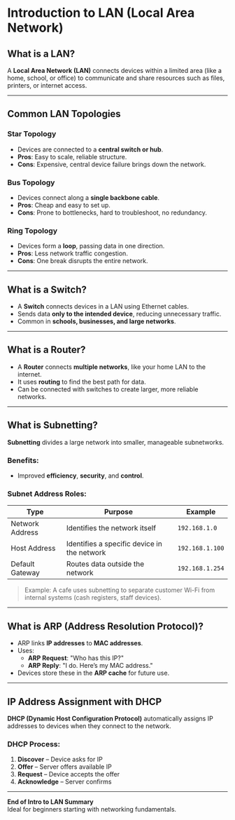 # Introduction to LAN (Local Area Network) 

## What is a LAN?
A **Local Area Network (LAN)** connects devices within a limited area (like a home, school, or office) to communicate and share resources such as files, printers, or internet access.

---

## Common LAN Topologies

### Star Topology
- Devices are connected to a **central switch or hub**.
- **Pros**: Easy to scale, reliable structure.
- **Cons**: Expensive, central device failure brings down the network.

### Bus Topology
- Devices connect along a **single backbone cable**.
- **Pros**: Cheap and easy to set up.
- **Cons**: Prone to bottlenecks, hard to troubleshoot, no redundancy.

### Ring Topology
- Devices form a **loop**, passing data in one direction.
- **Pros**: Less network traffic congestion.
- **Cons**: One break disrupts the entire network.

---

## What is a Switch?
- A **Switch** connects devices in a LAN using Ethernet cables.
- Sends data **only to the intended device**, reducing unnecessary traffic.
- Common in **schools, businesses, and large networks**.

---

## What is a Router?
- A **Router** connects **multiple networks**, like your home LAN to the internet.
- It uses **routing** to find the best path for data.
- Can be connected with switches to create larger, more reliable networks.

---

## What is Subnetting?
**Subnetting** divides a large network into smaller, manageable subnetworks.

### Benefits:
- Improved **efficiency**, **security**, and **control**.

### Subnet Address Roles:

| Type             | Purpose                                       | Example          |
|------------------|-----------------------------------------------|------------------|
| Network Address   | Identifies the network itself                | `192.168.1.0`    |
| Host Address      | Identifies a specific device in the network  | `192.168.1.100`  |
| Default Gateway   | Routes data outside the network              | `192.168.1.254`  |

> Example: A cafe uses subnetting to separate customer Wi-Fi from internal systems (cash registers, staff devices).

---

## What is ARP (Address Resolution Protocol)?
- ARP links **IP addresses** to **MAC addresses**.
- Uses:
  - **ARP Request**: "Who has this IP?"
  - **ARP Reply**: "I do. Here’s my MAC address."
- Devices store these in the **ARP cache** for future use.

---

## IP Address Assignment with DHCP
**DHCP (Dynamic Host Configuration Protocol)** automatically assigns IP addresses to devices when they connect to the network.

### DHCP Process:
1. **Discover** – Device asks for IP
2. **Offer** – Server offers available IP
3. **Request** – Device accepts the offer
4. **Acknowledge** – Server confirms

---

 **End of Intro to LAN Summary**  
 Ideal for beginners starting with networking fundamentals.
